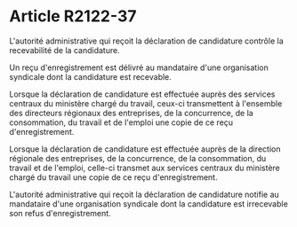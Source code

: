 # Article R2122-37

L'autorité administrative qui reçoit la déclaration de candidature contrôle la recevabilité de la candidature. 
  
   
Un reçu d'enregistrement est délivré au mandataire d'une organisation syndicale dont la candidature est recevable. 
  
   
Lorsque la déclaration de candidature est effectuée auprès des services centraux du ministère chargé du travail, ceux-ci transmettent à l'ensemble des directeurs régionaux des entreprises, de la concurrence, de la consommation, du travail et de l'emploi une copie de ce reçu d'enregistrement. 
  
   
Lorsque la déclaration de candidature est effectuée auprès de la direction régionale des entreprises, de la concurrence, de la consommation, du travail et de l'emploi, celle-ci transmet aux services centraux du ministère chargé du travail une copie de ce reçu d'enregistrement. 
  
   
L'autorité administrative qui reçoit la déclaration de candidature notifie au mandataire d'une organisation syndicale dont la candidature est irrecevable son refus d'enregistrement.